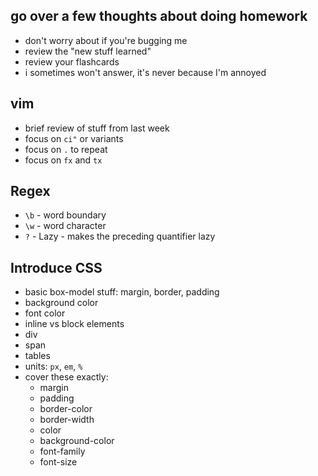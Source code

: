## go over a few thoughts about doing homework

* don't worry about if you're bugging me
* review the "new stuff learned"
* review your flashcards
* i sometimes won't answer, it's never because I'm annoyed

## vim

* brief review of stuff from last week
* focus on `ci"` or variants
* focus on `.` to repeat
* focus on `fx` and `tx`

## Regex

* `\b` - word boundary
* `\w` - word character
* `?` - Lazy - makes the preceding quantifier lazy

## Introduce CSS

* basic box-model stuff: margin, border, padding
* background color
* font color
* inline vs block elements
* div
* span
* tables
* units: `px`, `em`, `%`
* cover these exactly:
  - margin
  - padding
  - border-color
  - border-width
  - color
  - background-color
  - font-family
  - font-size
  
